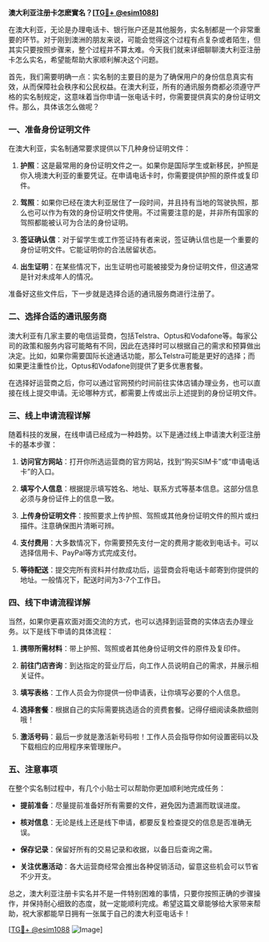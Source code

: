 **澳大利亚注册卡怎麽實名？[[TG💪+ @esim1088](https://t.me/s/esim1088)]**

在澳大利亚，无论是办理电话卡、银行账户还是其他服务，实名制都是一个非常重要的环节。对于刚到澳洲的朋友来说，可能会觉得这个过程有点复杂或者陌生，但其实只要按照步骤来，整个过程并不算太难。今天我们就来详细聊聊澳大利亚注册卡怎么实名，希望能帮助大家顺利解决这个问题。

首先，我们需要明确一点：实名制的主要目的是为了确保用户的身份信息真实有效，从而保障社会秩序和公民权益。在澳大利亚，所有的通讯服务商都必须遵守严格的实名制规定，这意味着当你申请一张电话卡时，你需要提供真实的身份证明文件。那么，具体该怎么做呢？

### 一、准备身份证明文件

在澳大利亚，实名制通常要求提供以下几种身份证明文件：

1. **护照**：这是最常用的身份证明文件之一。如果你是国际学生或新移民，护照是你入境澳大利亚的重要凭证。在申请电话卡时，你需要提供护照的原件或复印件。
   
2. **驾照**：如果你已经在澳大利亚居住了一段时间，并且持有当地的驾驶执照，那么也可以作为有效的身份证明文件使用。不过需要注意的是，并非所有国家的驾照都能被认可为合法的身份证明。

3. **签证确认信**：对于留学生或工作签证持有者来说，签证确认信也是一个重要的身份证明文件。它能证明你的合法居留状态。

4. **出生证明**：在某些情况下，出生证明也可能被接受为身份证明文件，但这通常是针对未成年人的情况。

准备好这些文件后，下一步就是选择合适的通讯服务商进行注册了。

### 二、选择合适的通讯服务商

澳大利亚有几家主要的电信运营商，包括Telstra、Optus和Vodafone等。每家公司的政策和服务内容可能略有不同，因此在选择时可以根据自己的需求和预算做出决定。比如，如果你需要国际长途通话功能，那么Telstra可能是更好的选择；而如果更注重性价比，Optus和Vodafone则提供了更多优惠套餐。

在选择好运营商之后，你可以通过官网预约时间前往实体店铺办理业务，也可以直接在线上提交申请。无论哪种方式，都需要上传或出示上述提到的身份证明文件。

### 三、线上申请流程详解

随着科技的发展，在线申请已经成为一种趋势。以下是通过线上申请澳大利亚注册卡的基本步骤：

1. **访问官方网站**：打开你所选运营商的官方网站，找到“购买SIM卡”或“申请电话卡”的入口。

2. **填写个人信息**：根据提示填写姓名、地址、联系方式等基本信息。这部分信息必须与身份证件上的信息一致。

3. **上传身份证明文件**：按照要求上传护照、驾照或其他身份证明文件的照片或扫描件。注意确保图片清晰可辨。

4. **支付费用**：大多数情况下，你需要预先支付一定的费用才能收到电话卡。可以选择信用卡、PayPal等方式完成支付。

5. **等待配送**：提交完所有资料并付款成功后，运营商会将电话卡邮寄到你提供的地址。一般情况下，配送时间为3-7个工作日。

### 四、线下申请流程详解

当然，如果你更喜欢面对面交流的方式，也可以选择到运营商的实体店去办理业务。以下是线下申请的具体流程：

1. **携带所需材料**：带上护照、驾照或者其他身份证明文件的原件及复印件。

2. **前往门店咨询**：到达指定的营业厅后，向工作人员说明自己的需求，并展示相关证件。

3. **填写表格**：工作人员会为你提供一份申请表，让你填写必要的个人信息。

4. **选择套餐**：根据自己的实际需要挑选适合的资费套餐。记得仔细阅读条款细则哦！

5. **激活号码**：最后一步就是激活新号码啦！工作人员会指导你如何设置密码以及下载相应的应用程序来管理账户。

### 五、注意事项

在整个实名制过程中，有几个小贴士可以帮助你更加顺利地完成任务：

- **提前准备**：尽量提前准备好所有需要的文件，避免因为遗漏而耽误进度。
  
- **核对信息**：无论是线上还是线下申请，都要反复检查提交的信息是否准确无误。

- **保存记录**：保留好所有的交易记录和收据，以备日后查询之需。

- **关注优惠活动**：各大运营商经常会推出各种促销活动，留意这些机会可以节省不少开支。

总之，澳大利亚注册卡实名并不是一件特别困难的事情，只要你按照正确的步骤操作，并保持耐心细致的态度，就一定能顺利完成。希望这篇文章能够给大家带来帮助，祝大家都能早日拥有一张属于自己的澳大利亚电话卡！

[[TG💪+ @esim1088](https://t.me/s/esim1088) ![Image](https://i.postimg.cc/4NQfJmqS/Snipaste-2025-05-13-00-14-12.png)]